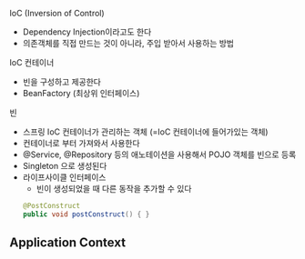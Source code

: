IoC (Inversion of Control)
- Dependency Injection이라고도 한다
- 의존객체를 직접 만드는 것이 아니라, 주입 받아서 사용하는 방법

IoC 컨테이너
- 빈을 구성하고 제공한다
- BeanFactory (최상위 인터페이스)

빈
- 스프링 IoC 컨테이너가 관리하는 객체 (=IoC 컨테이너에 들어가있는 객체)
- 컨테이너로 부터 가져와서 사용한다
- @Service, @Repository 등의 애노테이션을 사용해서 POJO 객체를 빈으로 등록
- Singleton 으로 생성된다
- 라이프사이클 인터페이스
   - 빈이 생성되었을 때 다른 동작을 추가할 수 있다
   ~~~java
   @PostConstruct
   public void postConstruct() { }
   ~~~

Application Context
- 
